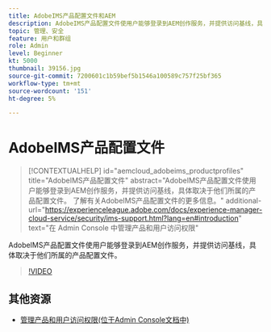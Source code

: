 ```yaml
---
title: AdobeIMS产品配置文件和AEM
description: AdobeIMS产品配置文件使用户能够登录到AEM创作服务，并提供访问基线，具体取决于他们所属的产品配置文件。
topic: 管理、安全
feature: 用户和群组
role: Admin
level: Beginner
kt: 5000
thumbnail: 39156.jpg
source-git-commit: 7200601c1b59bef5b1546a100589c757f25bf365
workflow-type: tm+mt
source-wordcount: '151'
ht-degree: 5%

---
```



# AdobeIMS产品配置文件

>[!CONTEXTUALHELP]
>id="aemcloud_adobeims_productprofiles"
>title="AdobeIMS产品配置文件"
>abstract="AdobeIMS产品配置文件使用户能够登录到AEM创作服务，并提供访问基线，具体取决于他们所属的产品配置文件。 了解有关AdobeIMS产品配置文件的更多信息。"
>additional-url="https://experienceleague.adobe.com/docs/experience-manager-cloud-service/security/ims-support.html?lang=en#introduction" text="在 Admin Console 中管理产品和用户访问权限"

AdobeIMS产品配置文件使用户能够登录到AEM创作服务，并提供访问基线，具体取决于他们所属的产品配置文件。

>[!VIDEO](https://video.tv.adobe.com/v/39156/?quality=12&learn=on)

## 其他资源

+ [管理产品和用户访问权限(位于Admin Console文档中)](https://experienceleague.adobe.com/docs/experience-manager-cloud-service/security/ims-support.html#managing-products-and-user-access-in-admin-console)

